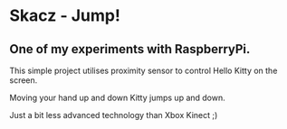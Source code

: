 Skacz - Jump!
=============
One of my experiments with RaspberryPi.
---------------------------------------

This simple project utilises proximity sensor to control Hello Kitty on the screen.

Moving your hand up and down Kitty jumps up and down.

Just a bit less advanced technology than Xbox Kinect ;)
